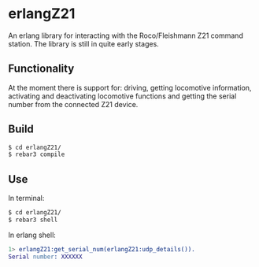 # erlangZ21
An erlang library for interacting with the Roco/Fleishmann Z21 command station. The library is still in quite early stages.

## Functionality
At the moment there is support for: driving, getting locomotive information, activating and deactivating locomotive functions and getting the serial number from the connected Z21 device.

## Build
```bash
$ cd erlangZ21/
$ rebar3 compile
```
## Use
In terminal:
```bash
$ cd erlangZ21/
$ rebar3 shell
```
In erlang shell:
```erlang
1> erlangZ21:get_serial_num(erlangZ21:udp_details()).
Serial number: XXXXXX
```
